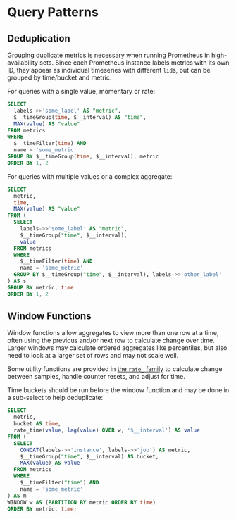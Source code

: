 # Query Patterns

## Deduplication

Grouping duplicate metrics is necessary when running Prometheus in high-availability sets. Since each Prometheus
instance labels metrics with its own ID, they appear as individual timeseries with different `lid`s, but can be
grouped by time/bucket and metric.

For queries with a single value, momentary or rate:

```sql
SELECT
  labels->>'some_label' AS "metric",
  $__timeGroup(time, $__interval) AS "time",
  MAX(value) AS "value"
FROM metrics
WHERE
  $__timeFilter(time) AND
  name = 'some_metric'
GROUP BY $__timeGroup(time, $__interval), metric
ORDER BY 1, 2
```

For queries with multiple values or a complex aggregate:

```sql
SELECT
  metric,
  time,
  MAX(value) AS "value"
FROM (
  SELECT
    labels->>'some_label' AS "metric",
    $__timeGroup("time", $__interval),
    value
  FROM metrics
  WHERE
    $__timeFilter(time) AND
    name = 'some_metric'
  GROUP BY $__timeGroup("time", $__interval), labels->>'other_label'
) AS s
GROUP BY metric, time
ORDER BY 1, 2
```

## Window Functions

Window functions allow aggregates to view more than one row at a time, often using the previous and/or next row
to calculate change over time. Larger windows may calculate ordered aggregates like percentiles, but also need to
look at a larger set of rows and may not scale well.

Some utility functions are provided in [the `rate_` family](../schema/utils/rate.sql) to calculate change between
samples, handle counter resets, and adjust for time.

Time buckets should be run before the window function and may be done in a sub-select to help deduplicate:

```sql
SELECT
  metric,
  bucket AS time,
  rate_time(value, lag(value) OVER w, '$__interval') AS value
FROM (
  SELECT
    CONCAT(labels->>'instance', labels->>'job') AS metric,
    $__timeGroup("time", $__interval) AS bucket,
    MAX(value) AS value
  FROM metrics
  WHERE
    $__timeFilter("time") AND
    name = 'some_metric'
) AS m
WINDOW w AS (PARTITION BY metric ORDER BY time)
ORDER BY metric, time;
```

